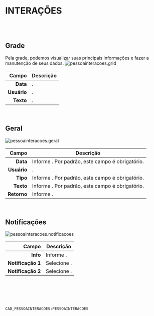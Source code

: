 # INTERAÇÕES
<br>
<br>

## Grade
Pela grade, podemos visualizar suas principais informações e fazer a manutenção de seus dados.
![pessoainteracoes.grid](https://raw.githubusercontent.com/netforcews/docs-siscom/master/geral/imagens/pessoainteracoes.grid.png)

Campo | Descrição
--:|---
**Data** | .
**Usuário** | .
**Texto** | .
<br>

## Geral
![pessoainteracoes.geral](https://raw.githubusercontent.com/netforcews/docs-siscom/master/geral/imagens/pessoainteracoes.geral.png)

Campo | Descrição
--:|---
**Data** | Informe . Por padrão, este campo é obrigatório.
**Usuário** | .
**Tipo** | Informe . Por padrão, este campo é obrigatório.
**Texto** | Informe . Por padrão, este campo é obrigatório.
**Retorno** | Informe .
<br>

## Notificações
![pessoainteracoes.notificacoes](https://raw.githubusercontent.com/netforcews/docs-siscom/master/geral/imagens/pessoainteracoes.notificacoes.png)

Campo | Descrição
--:|---
**Info** | Informe .
**Notificação 1** | Selecione .
**Notificação 2** | Selecione .
<br>
<br>
<br>
<br>

```CAD_PESSOAINTERACOES:PESSOAINTERACOES```
